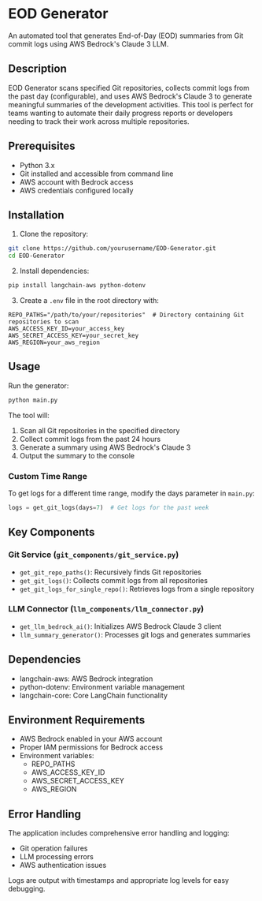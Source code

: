 # EOD Generator

An automated tool that generates End-of-Day (EOD) summaries from Git commit logs using AWS Bedrock's Claude 3 LLM.

## Description

EOD Generator scans specified Git repositories, collects commit logs from the past day (configurable), and uses AWS Bedrock's Claude 3 to generate meaningful summaries of the development activities. This tool is perfect for teams wanting to automate their daily progress reports or developers needing to track their work across multiple repositories.


## Prerequisites

- Python 3.x
- Git installed and accessible from command line
- AWS account with Bedrock access
- AWS credentials configured locally

## Installation

1. Clone the repository:
```bash
git clone https://github.com/yourusername/EOD-Generator.git
cd EOD-Generator
```

2. Install dependencies:
```bash
pip install langchain-aws python-dotenv
```

3. Create a `.env` file in the root directory with:
```env
REPO_PATHS="/path/to/your/repositories"  # Directory containing Git repositories to scan
AWS_ACCESS_KEY_ID=your_access_key
AWS_SECRET_ACCESS_KEY=your_secret_key
AWS_REGION=your_aws_region
```

## Usage

Run the generator:
```bash
python main.py
```

The tool will:
1. Scan all Git repositories in the specified directory
2. Collect commit logs from the past 24 hours
3. Generate a summary using AWS Bedrock's Claude 3
4. Output the summary to the console

### Custom Time Range

To get logs for a different time range, modify the days parameter in `main.py`:

```python
logs = get_git_logs(days=7)  # Get logs for the past week
```

## Key Components

### Git Service (`git_components/git_service.py`)
- `get_git_repo_paths()`: Recursively finds Git repositories
- `get_git_logs()`: Collects commit logs from all repositories
- `get_git_logs_for_single_repo()`: Retrieves logs from a single repository

### LLM Connector (`llm_components/llm_connector.py`)
- `get_llm_bedrock_ai()`: Initializes AWS Bedrock Claude 3 client
- `llm_summary_generator()`: Processes git logs and generates summaries

## Dependencies

- langchain-aws: AWS Bedrock integration
- python-dotenv: Environment variable management
- langchain-core: Core LangChain functionality

## Environment Requirements

- AWS Bedrock enabled in your AWS account
- Proper IAM permissions for Bedrock access
- Environment variables:
  - REPO_PATHS
  - AWS_ACCESS_KEY_ID
  - AWS_SECRET_ACCESS_KEY
  - AWS_REGION

## Error Handling

The application includes comprehensive error handling and logging:
- Git operation failures
- LLM processing errors
- AWS authentication issues

Logs are output with timestamps and appropriate log levels for easy debugging.